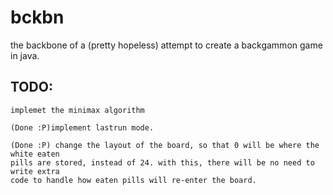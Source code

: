 bckbn
=====
the backbone of a (pretty hopeless) attempt to create a backgammon game in java.

TODO:
-----
	implemet the minimax algorithm

	(Done :P)implement lastrun mode.
	
	(Done :P) change the layout of the board, so that 0 will be where the white eaten 
	pills are stored, instead of 24. with this, there will be no need to write extra 
	code to handle how eaten pills will re-enter the board.

	
	
